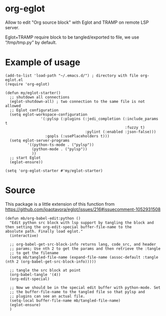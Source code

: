 # org-eglot
Allow to edit "Org source block" with Eglot and TRAMP on remote LSP server.

Eglot+TRAMP require block to be tangled/exported to file, we use “/tmp/tmp.py” by default.

# Example of usage
```Elisp
(add-to-list 'load-path "~/.emacs.d/") ; directory with file org-eglot.el
(require 'org-eglot)

(defun my/eglot-starter()
  ;; shutdown all connections
  (eglot-shutdown-all) ; two connection to the same file is not allowed
  ;; Eglot configuration
  (setq eglot-workspace-configuration
                '(:pylsp (:plugins (:jedi_completion (:include_params t
                                                      :fuzzy t)
                                    :pylint (:enabled :json-false)))
                  :gopls (:usePlaceholders t)))
  (setq eglot-server-programs
          '((python-ts-mode . ("pylsp"))
            (python-mode . ("pylsp"))
            ))
  ;; start Eglot
  (eglot-ensure))

(setq 'org-eglot-starter #'my/eglot-starter)
```

# Source
This package is a little extension of this function from https://github.com/joaotavora/eglot/issues/216#issuecomment-1052931508
```Elisp
(defun mb/org-babel-edit:python ()
  "Edit python src block with lsp support by tangling the block and
then setting the org-edit-special buffer-file-name to the
absolute path. Finally load eglot."
  (interactive)

  ;; org-babel-get-src-block-info returns lang, code_src, and header
  ;; params; Use nth 2 to get the params and then retrieve the :tangle
  ;; to get the filename
  (setq mb/tangled-file-name (expand-file-name (assoc-default :tangle (nth 2 (org-babel-get-src-block-info)))))

  ;; tangle the src block at point
  (org-babel-tangle '(4))
  (org-edit-special)

  ;; Now we should be in the special edit buffer with python-mode. Set
  ;; the buffer-file-name to the tangled file so that pylsp and
  ;; plugins can see an actual file.
  (setq-local buffer-file-name mb/tangled-file-name)
  (eglot-ensure)
  )
```
